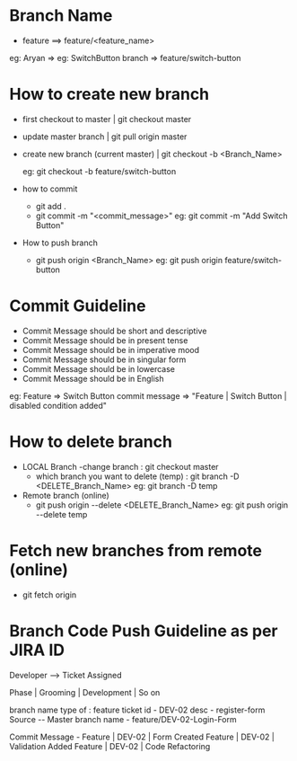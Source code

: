 # Branch Name
  - feature ==> feature/<feature_name>

  eg: Aryan => eg: SwitchButton
      branch => feature/switch-button

# How to create new branch
  - first checkout to master | git checkout master
  - update master branch     | git pull origin master
  - create new branch (current master)  | git checkout -b <Branch_Name>  

    eg: git checkout -b feature/switch-button
  
  - how to commit
    - git add .
    - git commit -m "<commit_message>"
    eg: git commit -m "Add Switch Button"



  - How to push branch
    - git push origin <Branch_Name>
    eg: git push origin feature/switch-button  


# Commit Guideline
  - Commit Message should be short and descriptive
  - Commit Message should be in present tense
  - Commit Message should be in imperative mood
  - Commit Message should be in singular form
  - Commit Message should be in lowercase
  - Commit Message should be in English

  eg: Feature => Switch Button
    commit message => "Feature | Switch Button | disabled condition added"   


# How to delete branch 
  - LOCAL Branch 
     -change branch :  git checkout master
     - which branch you want to delete (temp) : git branch -D <DELETE_Branch_Name>
       eg: git branch -D temp
  - Remote branch (online)    
      - git push origin --delete <DELETE_Branch_Name>
        eg: git push origin --delete temp

# Fetch new branches from remote (online)        
 - git fetch origin


 # Branch Code Push Guideline as per JIRA ID

Developer --> Ticket Assigned 

Phase | Grooming | Development | So on

branch name 
  type of : feature
  ticket id - DEV-02
  desc - register-form
  Source -- Master
  branch name - feature/DEV-02-Login-Form
  
  Commit Message - Feature | DEV-02 | Form Created
                   Feature | DEV-02 | Validation Added
                   Feature | DEV-02 | Code Refactoring
